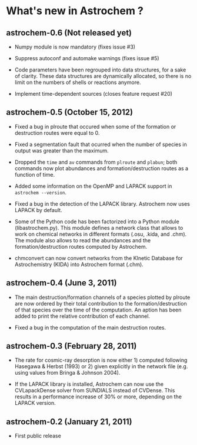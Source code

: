 What's new in Astrochem ?
=========================

astrochem-0.6 (Not released yet)
--------------------------------

* Numpy module is now mandatory (fixes issue #3)

* Suppress autoconf and automake warnings (fixes issue #5)

* Code parameters have been regrouped into data structures, for a sake
  of clarity. These data structures are dynamically allocated, so
  there is no limit on the numbers of shells or reactions anymore.

* Implement time-dependent sources (closes feature request #20)

astrochem-0.5 (October 15, 2012)
--------------------------------

* Fixed a bug in plroute that occured when some of the formation or
  destruction routes were equal to 0.

* Fixed a segmentation fault that ocurred when the number of species
  in output was greater than the maximum.

* Dropped the `time` and `av` commands from `plroute` and `plabun`; both
  commands now plot abundances and formation/destruction routes as a
  function of time.

* Added some information on the OpenMP and LAPACK support in
  `astrochem --version`.

* Fixed a bug in the detection of the LAPACK library. Astrochem now
  uses LAPACK by default.

* Some of the Python code has been factorized into a Python module
  (libastrochem.py). This module defines a network class that allows
  to work on chemical networks in different formats (.osu, .kida, and
  .chm). The module also allows to read the abundances and the
  formation/destruction routes computed by Astrochem.

* chmconvert can now convert networks from the KInetic Database for
  Astrochemistry (KIDA) into Astrochem format (.chm).

astrochem-0.4 (June 3, 2011)
----------------------------

* The main destruction/formation channels of a species plotted by
  plroute are now ordered by their total contribution to the
  formation/destruction of that species over the time of the
  computation. An aption has been added to print the relative
  contribution of each channel.

* Fixed a bug in the computation of the main destruction routes.

astrochem-0.3 (February 28, 2011)
---------------------------------

* The rate for cosmic-ray desorption is now either 1) computed
  following Hasegawa & Herbst (1993) or 2) given explicitly in the
  network file (e.g. using values from Bringa & Johnson 2004).

* If the LAPACK library is installed, Astrochem can now use the
  CVLapackDense solver from SUNDIALS instead of CVDense. This results
  in a performance increase of 30% or more, depending on the LAPACK
  version.

astrochem-0.2 (January 21, 2011)
--------------------------------

* First public release
